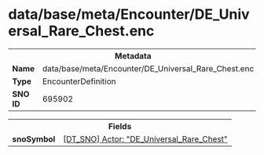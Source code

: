 <h1>data/base/meta/Encounter/DE_Universal_Rare_Chest.enc</h1><table><tr><th colspan="100%">Metadata</th></tr><tr><td><b>Name</b></td><td>data/base/meta/Encounter/DE_Universal_Rare_Chest.enc</td></tr><tr><td><b>Type</b></td><td>EncounterDefinition</td></tr><tr><td><b>SNO ID</b></td><td>695902</td></tr></table>

<table><tr><th colspan="100%">Fields</th></tr><tr><td><b>snoSymbol</b></td><td><a href="..\Actor\DE_Universal_Rare_Chest.acr.md">[DT_SNO] Actor: "DE_Universal_Rare_Chest"</a></td></tr></table>

